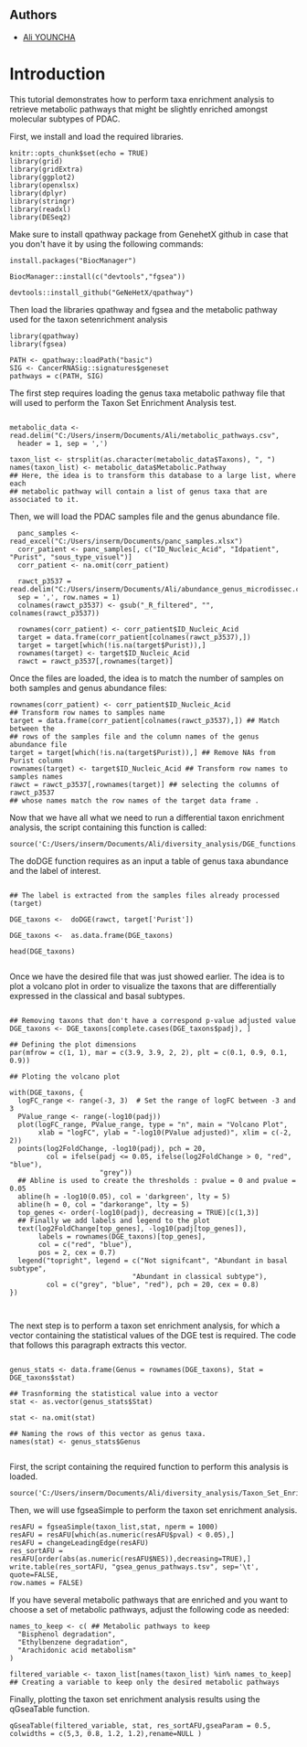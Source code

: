 ## Authors

- [Ali YOUNCHA](https://github.com/MrAli1582)

  
# Introduction

This tutorial demonstrates how to perform taxa enrichment analysis to retrieve metabolic pathways that might be slightly enriched amongst molecular subtypes of PDAC.


First, we install and load the required libraries.

```{r setup, include=TRUE, warning=FALSE, message=FALSE}
knitr::opts_chunk$set(echo = TRUE)
library(grid)
library(gridExtra)
library(ggplot2)
library(openxlsx)
library(dplyr)
library(stringr)
library(readxl)
library(DESeq2)
```


Make sure to install qpathway package from GenehetX github in case that you don't
have it by using the following commands:

`install.packages("BiocManager")`

`BiocManager::install(c("devtools","fgsea"))`

`devtools::install_github("GeNeHetX/qpathway")`


Then load the libraries qpathway and fgsea and the metabolic pathway used for the
taxon setenrichment analysis

```{r, warning=FALSE}
library(qpathway)
library(fgsea)

PATH <- qpathway::loadPath("basic")
SIG <- CancerRNASig::signatures$geneset
pathways = c(PATH, SIG)

```

The first step requires loading the genus taxa metabolic pathway file that will
used to perform the Taxon Set Enrichment Analysis test.

```{r, warning=FALSE}

metabolic_data <- read.delim("C:/Users/inserm/Documents/Ali/metabolic_pathways.csv",
  header = 1, sep = ',')

taxon_list <- strsplit(as.character(metabolic_data$Taxons), ", ")
names(taxon_list) <- metabolic_data$Metabolic.Pathway
## Here, the idea is to transform this database to a large list, where each 
## metabolic pathway will contain a list of genus taxa that are associated to it.

```

Then, we will load the PDAC samples file and the genus abundance file.

```{r, warning=FALSE} 
  panc_samples <- read_excel("C:/Users/inserm/Documents/panc_samples.xlsx")
  corr_patient <- panc_samples[, c("ID_Nucleic_Acid", "Idpatient", "Purist", "sous_type_visuel")]
  corr_patient <- na.omit(corr_patient)
  
  rawct_p3537 = read.delim("C:/Users/inserm/Documents/Ali/abundance_genus_microdissec.csv",
  sep = ',', row.names = 1)
  colnames(rawct_p3537) <- gsub("_R_filtered", "", colnames(rawct_p3537))
  
  rownames(corr_patient) <- corr_patient$ID_Nucleic_Acid
  target = data.frame(corr_patient[colnames(rawct_p3537),])
  target = target[which(!is.na(target$Purist)),]
  rownames(target) <- target$ID_Nucleic_Acid
  rawct = rawct_p3537[,rownames(target)]
```


Once the files are loaded, the idea is to match the number of samples on both 
samples and genus abundance files:

```{r, warning=FALSE}
rownames(corr_patient) <- corr_patient$ID_Nucleic_Acid 
## Transform row names to samples name
target = data.frame(corr_patient[colnames(rawct_p3537),]) ## Match between the 
## rows of the samples file and the column names of the genus abundance file
target = target[which(!is.na(target$Purist)),] ## Remove NAs from Purist column
rownames(target) <- target$ID_Nucleic_Acid ## Transform row names to samples names
rawct = rawct_p3537[,rownames(target)] ## selecting the columns of rawct_p3537
## whose names match the row names of the target data frame . 
```


Now that we have all what we need to run a differential taxon enrichment analysis,
the script containing this function is called:

```{r, warning=FALSE}
source('C:/Users/inserm/Documents/Ali/diversity_analysis/DGE_functions.R')
```


The doDGE function requires as an input a table of genus taxa abundance and
the label of interest.

```{r, warning=FALSE}

## The label is extracted from the samples files already processed (target)

DGE_taxons <-  doDGE(rawct, target['Purist'])

DGE_taxons <-  as.data.frame(DGE_taxons) 

head(DGE_taxons)


```

Once we have the desired file that was just showed earlier. The idea is to plot
a volcano plot in order to visualize the taxons that are differentially expressed
in the classical and basal subtypes.

```{r, warning=FALSE}

## Removing taxons that don't have a correspond p-value adjusted value
DGE_taxons <- DGE_taxons[complete.cases(DGE_taxons$padj), ] 

## Defining the plot dimensions
par(mfrow = c(1, 1), mar = c(3.9, 3.9, 2, 2), plt = c(0.1, 0.9, 0.1, 0.9))

## Ploting the volcano plot

with(DGE_taxons, {
  logFC_range <- range(-3, 3)  # Set the range of logFC between -3 and 3
  PValue_range <- range(-log10(padj))
  plot(logFC_range, PValue_range, type = "n", main = "Volcano Plot",
       xlab = "logFC", ylab = "-log10(PValue adjusted)", xlim = c(-2, 2))
  points(log2FoldChange, -log10(padj), pch = 20,
         col = ifelse(padj <= 0.05, ifelse(log2FoldChange > 0, "red", "blue"),
                      "grey"))
  ## Abline is used to create the thresholds : pvalue = 0 and pvalue = 0.05
  abline(h = -log10(0.05), col = 'darkgreen', lty = 5)
  abline(h = 0, col = "darkorange", lty = 5)
  top_genes <- order(-log10(padj), decreasing = TRUE)[c(1,3)]
  ## Finally we add labels and legend to the plot
  text(log2FoldChange[top_genes], -log10(padj[top_genes]),
       labels = rownames(DGE_taxons)[top_genes],
       col = c("red", "blue"),
       pos = 2, cex = 0.7)
  legend("topright", legend = c("Not signifcant", "Abundant in basal subtype",
                              "Abundant in classical subtype"),
         col = c("grey", "blue", "red"), pch = 20, cex = 0.8)
})



```

The next step is to perform a taxon set enrichment analysis, for which a vector
containing the statistical values of the DGE test is required. The code that follows
this paragraph extracts this vector.

```{r, warning=FALSE}

genus_stats <- data.frame(Genus = rownames(DGE_taxons), Stat = DGE_taxons$stat)

## Trasnforming the statistical value into a vector
stat <- as.vector(genus_stats$Stat)

stat <- na.omit(stat)

## Naming the rows of this vector as genus taxa.
names(stat) <- genus_stats$Genus


```


First, the script containing the required function to perform this analysis is loaded.

```{r, warning=FALSE}
source('C:/Users/inserm/Documents/Ali/diversity_analysis/Taxon_Set_Enrichment_Analysis.R')
```


Then, we will use fgseaSimple to perform the taxon set enrichment analysis.

```{r}
resAFU = fgseaSimple(taxon_list,stat, nperm = 1000)
resAFU = resAFU[which(as.numeric(resAFU$pval) < 0.05),]
resAFU = changeLeadingEdge(resAFU)
res_sortAFU = resAFU[order(abs(as.numeric(resAFU$NES)),decreasing=TRUE),]
write.table(res_sortAFU, "gsea_genus_pathways.tsv", sep='\t', quote=FALSE, 
row.names = FALSE)

```

If you have several metabolic pathways that are enriched and you want to choose
a set of metabolic pathways, adjust the following code as needed:

```{r}
names_to_keep <- c( ## Metabolic pathways to keep
  "Bisphenol degradation", 
  "Ethylbenzene degradation", 
  "Arachidonic acid metabolism"
)
  
filtered_variable <- taxon_list[names(taxon_list) %in% names_to_keep]
## Creating a variable to keep only the desired metabolic pathways

```

Finally, plotting the taxon set enrichment analysis results using the qGseaTable
function.

```{r}
qGseaTable(filtered_variable, stat, res_sortAFU,gseaParam = 0.5,
colwidths = c(5,3, 0.8, 1.2, 1.2),rename=NULL )

```


